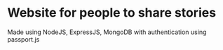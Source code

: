 # Website for people to share stories

Made using NodeJS, ExpressJS, MongoDB with authentication using passport.js
